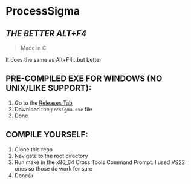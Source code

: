 # **ProcessSigma**
*THE BETTER ALT+F4*
----------------------------------------------
> Made in C


It does the same as Alt+F4...but better

## PRE-COMPILED EXE FOR WINDOWS (NO UNIX/LIKE SUPPORT):
1. Go to the [Releases Tab](https://github.com/NoOneIsHereFr/ProcessSigma/releases)
2. Download the `prcsigma.exe` file
3. Done

## COMPILE YOURSELF:
1. Clone this repo
2. Navigate to the root directory
3. Run make in the x86_64 Cross Tools Command Prompt. I used VS22 ones so those do work for sure
4. Done👍
